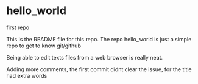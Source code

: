 # hello_world
first repo

This is the README file for this repo.
The repo hello_world is just a simple repo to get to know git/github

Being able to edit texts files from a web browser is really neat.


Adding more comments, the first commit didnt clear the issue, for the title had extra words
